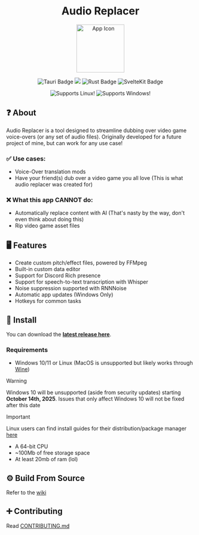 <h1 align="center">Audio Replacer</h1>

<p align="center">
<img alt="App Icon" src="https://raw.githubusercontent.com/lemons-studios/audio-replacer/refs/heads/4.x-legacy/Assets/AppIcon.ico" width="128">
</p>

<p align="center">
  <img src="https://img.shields.io/badge/Tauri-FFC131?style=for-the-badge&logo=Tauri&logoColor=000" alt="Tauri Badge">
  <img src="https://img.shields.io/badge/TypeScript-007ACC?style=for-the-badge&logo=typescript&logoColor=white" alr="TypeScript Badge">
  <img src="https://img.shields.io/badge/Rust-000000?style=for-the-badge&logo=rust&logoColor=white" alt="Rust Badge">
  <img src="https://img.shields.io/badge/SvelteKit-FF3E00?style=for-the-badge&logo=Svelte&logoColor=white" alt="SvelteKit Badge">
</p>

<p align="center">
  <img src="https://img.shields.io/badge/Linux-FCC624?style=for-the-badge&logo=linux&logoColor=black" alt="Supports Linux!">
  <img src="https://img.shields.io/badge/Windows-0078D6?style=for-the-badge&logo=windows&logoColor=white" alt="Supports Windows!">
</p>

## ❓ About
Audio Replacer is a tool designed to streamline dubbing over video game voice-overs (or any set of audio files). Originally developed for a future project of mine, but can work for any use case!

### ✅ Use cases:
- Voice-Over translation mods
- Have your friend(s) dub over a video game you all love (This is what audio replacer was created for)

### ❌ What this app CANNOT do:
- Automatically replace content with AI (That's nasty by the way, don't even think about doing this)
- Rip video game asset files

## 🖥️ Features

- Create custom pitch/effect files, powered by FFMpeg
- Built-in custom data editor
- Support for Discord Rich presence
- Support for speech-to-text transcription with Whisper
- Noise suppression supported with RNNNoise
- Automatic app updates (Windows Only)
- Hotkeys for common tasks
  
## 💾 Install

You can download the [**latest release here**](https://github.com/lemons-studios/audio-replacer/releases/latest).

### Requirements

- Windows 10/11 or Linux (MacOS is unsupported but likely works through [Wine](https://gitlab.winehq.org/wine/wine/-/wikis/MacOS))

> [!WARNING]  
> Windows 10 will be unsupported (aside from security updates) starting **__October 14th, 2025__**. Issues that only affect Windows 10 will not be fixed after this date

> [!IMPORTANT]  
> Linux users can find install guides for their distribution/package manager [here](https://github.com/lemons-studios/audio-replacer/wiki/Install-Audio-Replacer)

- A 64-bit CPU
- ~100Mb of free storage space
- At least 20mb of ram (lol)

## ⚙️ Build From Source
Refer to the [wiki](https://github.com/lemons-studios/audio-replacer/wiki/Developing-Audio-Replacer)

## ➕ Contributing
Read [CONTRIBUTING.md](https://github.com/lemons-studios/audio-replacer/CONTRIBUTING.md)